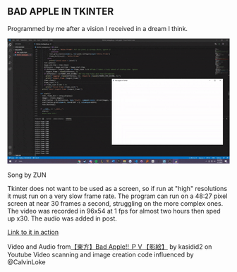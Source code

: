 ## BAD APPLE IN TKINTER

Programmed by me after a vision I received in a dream I think.

![TKinter baby](demo.gif)

Song by ZUN

Tkinter does not want to be used as a screen, so if run at "high" resolutions it must run on a very slow frame rate. The program can run on a 48:27 pixel screen at near 30 frames a second, struggling on the more complex ones. The video was recorded in 96x54 at 1 fps for almost two hours then sped up x30. The audio was added in post.

[Link to it in action](https://www.youtube.com/watch?v=BXXK-gjdCPk)

Video and Audio from[【東方】Bad Apple!! ＰＶ【影絵】](https://www.youtube.com/watch?v=FtutLA63Cp8&ab_channel=kasidid2) by kasidid2 on Youtube
Video scanning and image creation code influenced by @CalvinLoke
